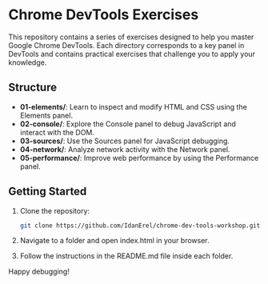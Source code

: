 # Chrome DevTools Exercises

This repository contains a series of exercises designed to help you master Google Chrome DevTools. Each directory corresponds to a key panel in DevTools and contains practical exercises that challenge you to apply your knowledge.

## Structure

- **01-elements/**: Learn to inspect and modify HTML and CSS using the Elements panel.
- **02-console/**: Explore the Console panel to debug JavaScript and interact with the DOM.
- **03-sources/**: Use the Sources panel for JavaScript debugging.
- **04-network/**: Analyze network activity with the Network panel.
- **05-performance/**: Improve web performance by using the Performance panel.

## Getting Started

1. Clone the repository:
   ```bash
   git clone https://github.com/IdanErel/chrome-dev-tools-workshop.git

2. Navigate to a folder and open index.html in your browser.

3. Follow the instructions in the README.md file inside each folder.

Happy debugging!

